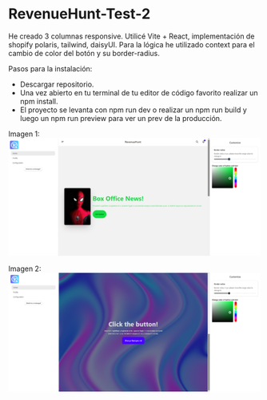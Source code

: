 # RevenueHunt-Test-2

He creado 3 columnas responsive. Utilicé Vite + React, implementación de shopify polaris, tailwind, daisyUI. Para la lógica he utilizado context para el cambio de color del botón y su border-radius.

Pasos para la instalación:
- Descargar repositorio.
- Una vez abierto en tu terminal de tu editor de código favorito realizar un npm install.
- El proyecto se levanta con npm run dev o realizar un npm run build y luego un npm run preview para ver un prev de la producción.

Imagen 1:
![screenShot01](public/img/revenue-home.png)

Imagen 2:
![screenShot01](public/img/revenue-home-2.png)
